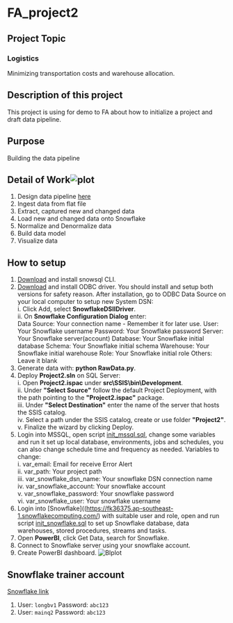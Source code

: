 # FA_project2
## Project Topic
### Logistics
Minimizing transportation costs and warehouse allocation.

## Description of this project
This project is using for demo to FA about how to initialize a project and draft data pipeline.

## Purpose
Building the data pipeline

## Detail of Work![plot](./docs/design.png)
1. Design data pipeline [here](./docs/design.png "Architecture")
2. Ingest data from flat file
3. Extract, captured new and changed data
4. Load new and changed data onto Snowflake
5. Normalize and Denormalize data
6. Build data model
7. Visualize data

## How to setup
1. [Download](https://sfc-repo.snowflakecomputing.com/snowsql/index.html) and install snowsql CLI.
2. [Download](https://sfc-repo.snowflakecomputing.com/odbc/index.html) and install ODBC driver. You should install and setup both versions for safety reason. After installation, go to ODBC Data Source on your local computer to setup new System DSN: <br>
    i. Click Add, select **SnowflakeDSIIDriver**. <br>
    ii. On **Snowflake Configuration Dialog** enter:<br>
        Data Source: Your connection name - Remember it for later use.
        User: Your Snowflake username
        Password: Your Snowflake password
        Server: Your Snowflake server(account)
        Database: Your Snowflake initial database
        Schema: Your Snowflake initial schema
        Warehouse: Your Snowflake initial warehouse
        Role: Your Snowflake initial role
        Others: Leave it blank
3. Generate data with: **python RawData.py**.
4. Deploy **Project2.sln** on SQL Server:<br>
    i. Open **Project2.ispac** under **src\SSIS\bin\Development**.<br>
    ii. Under **"Select Source"** follow the default Project Deployment, with the path pointing to the **"Project2.ispac"** package.<br>
    iii. Under **"Select Destination"** enter the name of the server that hosts the SSIS catalog.<br>
    iv. Select a path under the SSIS catalog, create or use folder **"Project2"**.<br>
    v. Finalize the wizard by clicking Deploy.<br>
5. Login into MSSQL, open script [init_mssql.sql](./src/MSSQL/init_mssql.sql), change some variables and run it set up local database, environments, jobs and schedules, you can also change schedule time and frequency as needed. Variables to change: <br>
    i. var_email: Email for receive Error Alert <br>
    ii. var_path: Your project path <br>
    iii. var_snowflake_dsn_name: Your snowflake DSN connection name <br>
    iv. var_snowflake_account: Your snowflake account <br>
    v. var_snowflake_password: Your snowflake password <br>
    vi. var_snowflake_user: Your snowflake username <br>
6. Login into [Snowflake]((https://fk36375.ap-southeast-1.snowflakecomputing.com/) with suitable user and role, open and run script [init_snowflake.sql](./src/Snowflake/init_snowflake.sql) to set up Snowflake database, data warehouses, stored procedures, streams and tasks.
7. Open **PowerBI**, click Get Data, search for Snowflake.
8. Connect to Snowflake server using your snowflake account.
9. Create PowerBI dashboard. ![BIplot](./docs/Dashboard-ecommerce.png)

## Snowflake trainer account
[Snowflake link](https://fk36375.ap-southeast-1.snowflakecomputing.com/)
1. User: `longbv1`               Password: `abc123`
2. User: `mainq2`                Password: `abc123`
